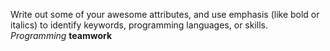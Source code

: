 Write out some of your awesome attributes, and use emphasis (like bold or italics) to identify keywords, programming languages, or skills.
*Programming*
__teamwork__
